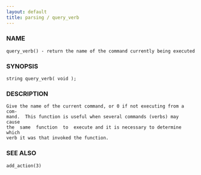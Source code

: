 ```yaml
---
layout: default
title: parsing / query_verb
---
```


### NAME

    query_verb() - return the name of the command currently being executed

### SYNOPSIS

    string query_verb( void );

### DESCRIPTION

    Give the name of the current command, or 0 if not executing from a com‐
    mand.  This function is useful when several commands (verbs) may  cause
    the  same  function  to  execute and it is necessary to determine which
    verb it was that invoked the function.

### SEE ALSO

    add_action(3)
